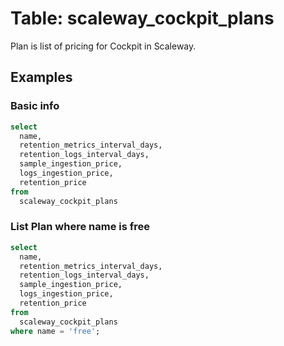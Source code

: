 # Table: scaleway_cockpit_plans

Plan is list of pricing for Cockpit in Scaleway.

## Examples

### Basic info

```sql
select
  name,
  retention_metrics_interval_days,
  retention_logs_interval_days,
  sample_ingestion_price,
  logs_ingestion_price,
  retention_price
from
  scaleway_cockpit_plans
```

### List Plan where name is free

```sql
select
  name,
  retention_metrics_interval_days,
  retention_logs_interval_days,
  sample_ingestion_price,
  logs_ingestion_price,
  retention_price
from
  scaleway_cockpit_plans
where name = 'free';
```
